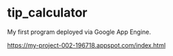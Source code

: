 # tip_calculator
My first program deployed via Google App Engine.

https://my-project-002-196718.appspot.com/index.html
